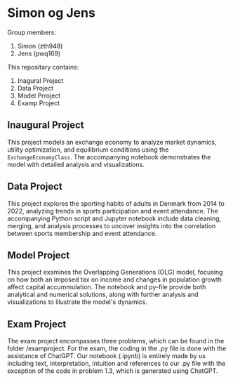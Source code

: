 # Simon og Jens

Group members:
1. Simon (zth948)
2. Jens (pwq169)

This repositary contains:
1. Inagural Project
2. Data Project
3. Model Prroject
4. Examp Project

## Inaugural Project

This project models an exchange economy to analyze market dynamics, utility optimization, and equilibrium conditions using the `ExchangeEconomyClass`. The accompanying notebook demonstrates the model with detailed analysis and visualizations.

## Data Project

This project explores the sporting habits of adults in Denmark from 2014 to 2022, analyzing trends in sports participation and event attendance. The accompanying Python script and Jupyter notebook include data cleaning, merging, and analysis processes to uncover insights into the correlation between sports membership and event attendance.

## Model Project
This project examines the Overlapping Generations (OLG) model, focusing on how both an imposed tax on income and changes in population growth affect capital accummulation. The notebook and py-file provide both analytical and numerical solutions, along with further analysis and visualizations to illustrate the model's dynamics.

## Exam Project
The exam project encompasses three problems, which can be found in the folder /examproject.
For the exam, the coding in the .py file is done with the assistance of ChatGPT. 
Our notebook (.ipynb) is entirely made by us including text, interpretation, intuition and references to our .py file with the exception of the code in problem 1.3, which is generated using ChatGPT.